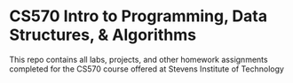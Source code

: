 # CS570 Intro to Programming, Data Structures, & Algorithms

This repo contains all labs, projects, and other homework assignments completed for the CS570 course offered at Stevens Institute of Technology
